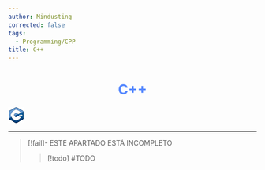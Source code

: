 ```yaml
---
author: Mindusting
corrected: false
tags:
  - Programming/CPP
title: C++
---
```


<h1 style="text-align:center;color:#58f;">C++</h1>

![#logo](../../img/cpp_logo.png)

---

> [!fail]- ESTE APARTADO ESTÁ INCOMPLETO
> > [!todo] #TODO
